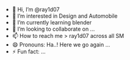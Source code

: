 - 👋 Hi, I’m @ray1d07
- 👀 I’m interested in Design and Automobile 
- 🌱 I’m currently learning blender 
- 💞️ I’m looking to collaborate on ...
- 📫 How to reach me > ray1d07 across all SM
- 😄 Pronouns: Ha..! Here we go again ...
- ⚡ Fun fact: ...

<!---
ray1d07/ray1d07 is a ✨ special ✨ repository because its `README.md` (this file) appears on your GitHub profile.
You can click the Preview link to take a look at your changes.
--->
